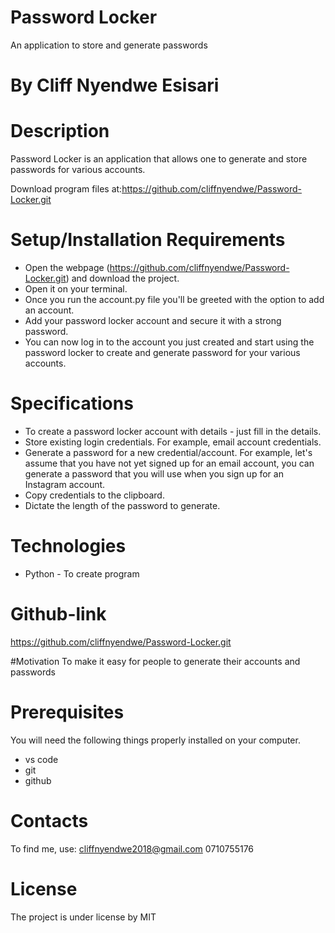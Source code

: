 # Password Locker
An application to store and generate passwords
# By Cliff Nyendwe Esisari

# Description
Password Locker is an application that allows one to generate and store passwords for various accounts.

Download program files at:https://github.com/cliffnyendwe/Password-Locker.git

# Setup/Installation Requirements
* Open the webpage (https://github.com/cliffnyendwe/Password-Locker.git) and download the project.
*  Open it on your terminal.
*  Once you run the account.py file you'll be greeted with the option to add an account.
*  Add your password locker account and secure it with a strong password.
*  You can now log in to the account you just created and start using the password locker to create and     generate password for your various accounts.

# Specifications
* To create a password locker account with details - just fill in the details.
* Store existing login credentials. For example, email account credentials.
* Generate a password for a new credential/account. For example, let's assume that you have not yet signed up for an email account, you can generate a password that you will use when you sign up for an Instagram account.
* Copy credentials to the clipboard.
* Dictate the length of the password to generate.

# Technologies 
* Python - To create program

# Github-link
https://github.com/cliffnyendwe/Password-Locker.git

#Motivation
To make it easy for people to generate their accounts and passwords

# Prerequisites
You will need the following things properly installed on your computer.
* vs code
* git
* github


# Contacts
To find me, use: cliffnyendwe2018@gmail.com 0710755176

# License
The project is under license by MIT